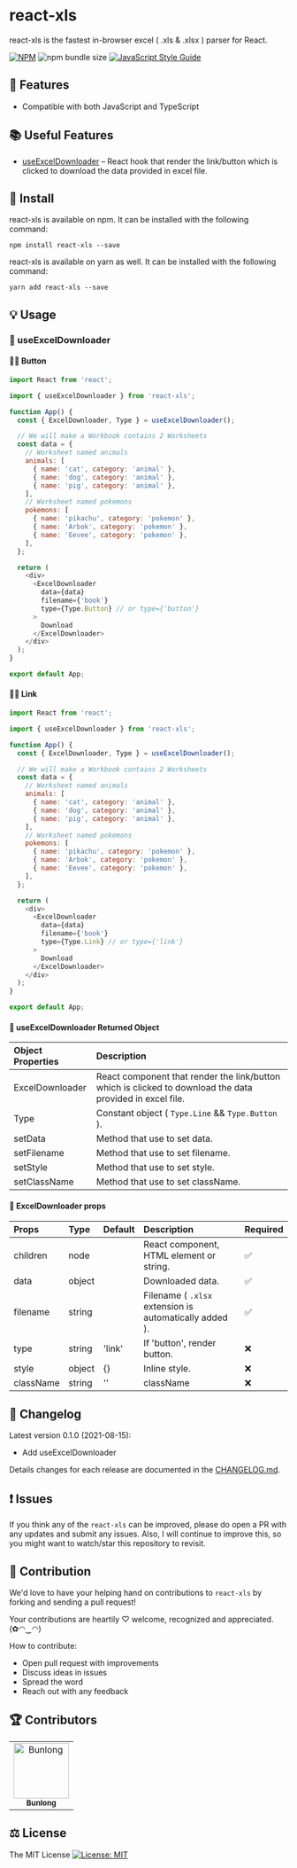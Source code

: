 # react-xls

react-xls is the fastest in-browser excel ( .xls & .xlsx ) parser for React.

[![NPM](https://img.shields.io/npm/v/react-xls.svg)](https://www.npmjs.com/package/react-xls) ![npm bundle size](https://img.shields.io/bundlephobia/min/react-xls) [![JavaScript Style Guide](https://img.shields.io/badge/code_style-standard-brightgreen.svg)](https://standardjs.com)

## 🎁 Features

* Compatible with both JavaScript and TypeScript

## 📚 Useful Features

* [useExcelDownloader](https://github.com/bunlong/react-xls#-useexceldownloader) – React hook that render the link/button which is clicked to download the data provided in excel file.

## 🔧 Install

react-xls is available on npm. It can be installed with the following command:

```
npm install react-xls --save
```

react-xls is available on yarn as well. It can be installed with the following command:

```
yarn add react-xls --save
```

## 💡 Usage

### 🎀 useExcelDownloader

#### 👨‍💻 Button

```js
import React from 'react';

import { useExcelDownloader } from 'react-xls';

function App() {
  const { ExcelDownloader, Type } = useExcelDownloader();

  // We will make a Workbook contains 2 Worksheets
  const data = {
    // Worksheet named animals
    animals: [
      { name: 'cat', category: 'animal' },
      { name: 'dog', category: 'animal' },
      { name: 'pig', category: 'animal' },
    ],
    // Worksheet named pokemons
    pokemons: [
      { name: 'pikachu', category: 'pokemon' },
      { name: 'Arbok', category: 'pokemon' },
      { name: 'Eevee', category: 'pokemon' },
    ],
  };

  return (
    <div>
      <ExcelDownloader
        data={data}
        filename={'book'}
        type={Type.Button} // or type={'button'}
      >
        Download
      </ExcelDownloader>
    </div>
  );
}

export default App;
```

#### 👨‍💻 Link

```js
import React from 'react';

import { useExcelDownloader } from 'react-xls';

function App() {
  const { ExcelDownloader, Type } = useExcelDownloader();

  // We will make a Workbook contains 2 Worksheets
  const data = {
    // Worksheet named animals
    animals: [
      { name: 'cat', category: 'animal' },
      { name: 'dog', category: 'animal' },
      { name: 'pig', category: 'animal' },
    ],
    // Worksheet named pokemons
    pokemons: [
      { name: 'pikachu', category: 'pokemon' },
      { name: 'Arbok', category: 'pokemon' },
      { name: 'Eevee', category: 'pokemon' },
    ],
  };

  return (
    <div>
      <ExcelDownloader
        data={data}
        filename={'book'}
        type={Type.Link} // or type={'link'}
      >
        Download
      </ExcelDownloader>
    </div>
  );
}

export default App;
```

#### 📖 useExcelDownloader Returned Object

| Object Properties | Description |
| :--- | :--- |
| ExcelDownloader | React component that render the link/button which is clicked to download the data provided in excel file. |
| Type | Constant object ( `Type.Line` && `Type.Button` ). |
| setData | Method that use to set data. |
| setFilename | Method that use to set filename. |
| setStyle | Method that use to set style. |
| setClassName | Method that use to set className. |

#### 📖 ExcelDownloader props

| Props | Type | Default | Description | Required |
| :--- | :--- | :--- | :--- | :--- |
| children | node |  | React component, HTML element or string. | ✅ |
| data | object |  | Downloaded data. | ✅ |
| filename | string |  | Filename ( `.xlsx` extension is automatically added ). | ✅ |
| type | string | 'link' |  If 'button', render button. | ❌ |
| style | object | {} | Inline style. | ❌ |
| className | string | '' | className | ❌ |

## 📜 Changelog

Latest version 0.1.0 (2021-08-15):

  * Add useExcelDownloader

Details changes for each release are documented in the [CHANGELOG.md](https://github.com/Bunlong/react-xls/blob/master/CHANGELOG.md).

## ❗ Issues

If you think any of the `react-xls` can be improved, please do open a PR with any updates and submit any issues. Also, I will continue to improve this, so you might want to watch/star this repository to revisit.

## 💪 Contribution

We'd love to have your helping hand on contributions to `react-xls` by forking and sending a pull request!

Your contributions are heartily ♡ welcome, recognized and appreciated. (✿◠‿◠)

How to contribute:

- Open pull request with improvements
- Discuss ideas in issues
- Spread the word
- Reach out with any feedback

## 🏆 Contributors

<table>
  <tr>
    <td align="center">
      <a href="https://github.com/Bunlong">
        <img src="https://avatars0.githubusercontent.com/u/1308397?s=400&u=945dc6b97571e2b98b659d34b1c81ae2514046bf&v=4" width="100" alt="Bunlong" />
        <br />
        <sub>
          <b>Bunlong</b>
        </sub>
      </a>
    </td>
  </tr>
</table>

## ⚖️ License

The MIT License [![License: MIT](https://img.shields.io/badge/License-MIT-yellow.svg)](https://opensource.org/licenses/MIT)
